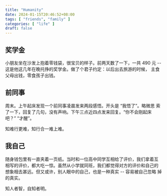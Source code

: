 ```yaml
---
title: "Humanity"
date: 2024-01-15T20:46:52+08:00
tags: [ "friends", "family" ]
categories: [ "life" ]
draft: false
---
```


## 奖学金

小朋友坐在沙发上抱着零钱袋，很宝贝的样子。前两天数了一下，一共 490 元
-- 这是他这几年在晚托挣的奖学金。做了个君子约定：以后出去旅游的时候，
主食父母出钱，零食孩子出钱。

## 前同事

周末。上午起床发现一个前同事凌晨发来两段感悟。开头是 “我悟了”。略微思
索了一下，回复了几句，没有声响。下午三点近四点发来回复。“你不会刚起床
吧？” “才醒”。

知难行更难，知行合一难上难。

## 我自己

随身钱包里有一直夹着一页纸。当时和一位高中同学互相给了评价，我们拿着互
相写的评价，都大吃一惊。虽然从小学就同班，我们都觉得对方的评价和自己的
想象相去甚远。但又或许，别人眼中的自己，也是一种真实 -- 容易被自己忽略
掉的真实。

知人者智，自知者明。
